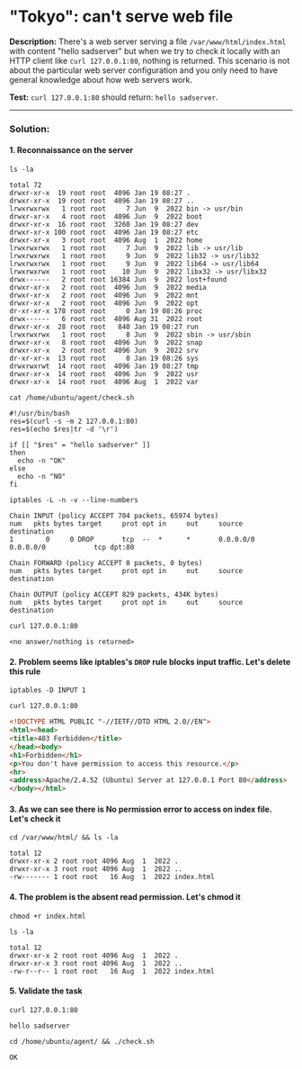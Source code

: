 # "Tokyo": can't serve web file

**Description:** There's a web server serving a file `/var/www/html/index.html` with content "hello sadserver" but when we try to check it locally with an HTTP client like `curl 127.0.0.1:80`, nothing is returned. This scenario is not about the particular web server configuration and you only need to have general knowledge about how web servers work.  

**Test:** `curl 127.0.0.1:80` should return: `hello sadserver`.  

---

### Solution:
#### 1. Reconnaissance on the server
`ls -la`  
```console
total 72
drwxr-xr-x  19 root root  4096 Jan 19 08:27 .
drwxr-xr-x  19 root root  4096 Jan 19 08:27 ..
lrwxrwxrwx   1 root root     7 Jun  9  2022 bin -> usr/bin
drwxr-xr-x   4 root root  4096 Jun  9  2022 boot
drwxr-xr-x  16 root root  3260 Jan 19 08:27 dev
drwxr-xr-x 100 root root  4096 Jan 19 08:27 etc
drwxr-xr-x   3 root root  4096 Aug  1  2022 home
lrwxrwxrwx   1 root root     7 Jun  9  2022 lib -> usr/lib
lrwxrwxrwx   1 root root     9 Jun  9  2022 lib32 -> usr/lib32
lrwxrwxrwx   1 root root     9 Jun  9  2022 lib64 -> usr/lib64
lrwxrwxrwx   1 root root    10 Jun  9  2022 libx32 -> usr/libx32
drwx------   2 root root 16384 Jun  9  2022 lost+found
drwxr-xr-x   2 root root  4096 Jun  9  2022 media
drwxr-xr-x   2 root root  4096 Jun  9  2022 mnt
drwxr-xr-x   2 root root  4096 Jun  9  2022 opt
dr-xr-xr-x 178 root root     0 Jan 19 08:26 proc
drwx------   6 root root  4096 Aug 31  2022 root
drwxr-xr-x  28 root root   840 Jan 19 08:27 run
lrwxrwxrwx   1 root root     8 Jun  9  2022 sbin -> usr/sbin
drwxr-xr-x   8 root root  4096 Jun  9  2022 snap
drwxr-xr-x   2 root root  4096 Jun  9  2022 srv
dr-xr-xr-x  13 root root     0 Jan 19 08:26 sys
drwxrwxrwt  14 root root  4096 Jan 19 08:27 tmp
drwxr-xr-x  14 root root  4096 Jun  9  2022 usr
drwxr-xr-x  14 root root  4096 Aug  1  2022 var
```

`cat /home/ubuntu/agent/check.sh`  
```console
#!/usr/bin/bash
res=$(curl -s -m 2 127.0.0.1:80)
res=$(echo $res|tr -d '\r')

if [[ "$res" = "hello sadserver" ]]
then
  echo -n "OK"
else
  echo -n "NO"
fi
```

`iptables -L -n -v --line-numbers`  
```console
Chain INPUT (policy ACCEPT 704 packets, 65974 bytes)
num   pkts bytes target     prot opt in     out     source               destination         
1        0     0 DROP       tcp  --  *      *       0.0.0.0/0            0.0.0.0/0            tcp dpt:80

Chain FORWARD (policy ACCEPT 0 packets, 0 bytes)
num   pkts bytes target     prot opt in     out     source               destination         

Chain OUTPUT (policy ACCEPT 829 packets, 434K bytes)
num   pkts bytes target     prot opt in     out     source               destination         
```

`curl 127.0.0.1:80`  
```console
<no answer/nothing is returned>
```


#### 2. Problem seems like iptables's `DROP` rule blocks input traffic. Let's delete this rule
`iptables -D INPUT 1`  

`curl 127.0.0.1:80`  
```html
<!DOCTYPE HTML PUBLIC "-//IETF//DTD HTML 2.0//EN">
<html><head>
<title>403 Forbidden</title>
</head><body>
<h1>Forbidden</h1>
<p>You don't have permission to access this resource.</p>
<hr>
<address>Apache/2.4.52 (Ubuntu) Server at 127.0.0.1 Port 80</address>
</body></html>
```


#### 3. As we can see there is No permission error to access on index file. Let's check it
`cd /var/www/html/ && ls -la`  
```console
total 12
drwxr-xr-x 2 root root 4096 Aug  1  2022 .
drwxr-xr-x 3 root root 4096 Aug  1  2022 ..
-rw------- 1 root root   16 Aug  1  2022 index.html
```


#### 4. The problem is the absent read permission. Let's chmod it
`chmod +r index.html`  

`ls -la`  
```console
total 12
drwxr-xr-x 2 root root 4096 Aug  1  2022 .
drwxr-xr-x 3 root root 4096 Aug  1  2022 ..
-rw-r--r-- 1 root root   16 Aug  1  2022 index.html
```


#### 5. Validate the task
`curl 127.0.0.1:80`  
```console
hello sadserver
```

`cd /home/ubuntu/agent/ && ./check.sh`  
```console
OK
```
